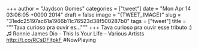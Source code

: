 
+++
author = "Jaydson Gomes"
categories = ["tweet"]
date = "Mon Apr 14 03:06:05 +0000 2014"
draft = false
image = "{TWEET_IMAGE}"
slug = "31edc25197ac61a1966b11c76523d38f500287b0"
tags = ["tweet"]
title = """Tava curioso pra ouvir es..."""
+++
Tava curioso pra ouvir esse tributo :) ♫ Ronnie James Dio - This Is Your Life – Various Artists http://t.co/RCsDFltpkF #NowPlaying
